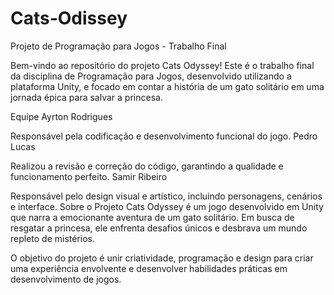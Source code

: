 # Cats-Odissey
Projeto de Programação para Jogos - Trabalho Final

Bem-vindo ao repositório do projeto Cats Odyssey! Este é o trabalho final da disciplina de Programação para Jogos, desenvolvido utilizando a plataforma Unity, e focado em contar a história de um gato solitário em uma jornada épica para salvar a princesa.

Equipe
Ayrton Rodrigues

Responsável pela codificação e desenvolvimento funcional do jogo.
Pedro Lucas

Realizou a revisão e correção do código, garantindo a qualidade e funcionamento perfeito.
Samir Ribeiro

Responsável pelo design visual e artístico, incluindo personagens, cenários e interface.
Sobre o Projeto
Cats Odyssey é um jogo desenvolvido em Unity que narra a emocionante aventura de um gato solitário. Em busca de resgatar a princesa, ele enfrenta desafios únicos e desbrava um mundo repleto de mistérios.

O objetivo do projeto é unir criatividade, programação e design para criar uma experiência envolvente e desenvolver habilidades práticas em desenvolvimento de jogos.

